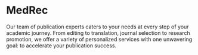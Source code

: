 # MedRec

Our team of publication experts caters to your needs at every step of your academic journey. From editing to translation, journal selection to research promotion, we offer a variety of personalized services with one unwavering goal: to accelerate your publication success.

